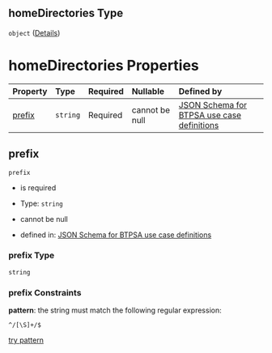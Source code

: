 ## homeDirectories Type

`object` ([Details](btpsa-usecase-properties-services-items-allof-1-then-allof-37-then-allof-6-then-properties-parameters-properties-data-properties-filecontainer-properties-capabilities-properties-homedirectories.md))

# homeDirectories Properties

| Property          | Type     | Required | Nullable       | Defined by                                                                                                                                                                                                                                                                                                                                                                                                                                                                              |
| :---------------- | :------- | :------- | :------------- | :-------------------------------------------------------------------------------------------------------------------------------------------------------------------------------------------------------------------------------------------------------------------------------------------------------------------------------------------------------------------------------------------------------------------------------------------------------------------------------------- |
| [prefix](#prefix) | `string` | Required | cannot be null | [JSON Schema for BTPSA use case definitions](btpsa-usecase-properties-services-items-allof-1-then-allof-37-then-allof-6-then-properties-parameters-properties-data-properties-filecontainer-properties-capabilities-properties-homedirectories-properties-prefix.md "undefined#/properties/services/items/allOf/1/then/allOf/37/then/allOf/6/then/properties/parameters/properties/data/properties/fileContainer/properties/capabilities/properties/homeDirectories/properties/prefix") |

## prefix



`prefix`

*   is required

*   Type: `string`

*   cannot be null

*   defined in: [JSON Schema for BTPSA use case definitions](btpsa-usecase-properties-services-items-allof-1-then-allof-37-then-allof-6-then-properties-parameters-properties-data-properties-filecontainer-properties-capabilities-properties-homedirectories-properties-prefix.md "undefined#/properties/services/items/allOf/1/then/allOf/37/then/allOf/6/then/properties/parameters/properties/data/properties/fileContainer/properties/capabilities/properties/homeDirectories/properties/prefix")

### prefix Type

`string`

### prefix Constraints

**pattern**: the string must match the following regular expression:&#x20;

```regexp
^/[\S]+/$
```

[try pattern](https://regexr.com/?expression=%5E%2F%5B%5CS%5D%2B%2F%24 "try regular expression with regexr.com")
